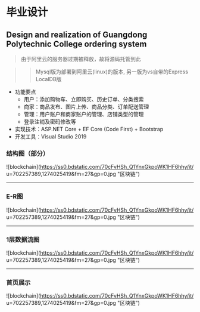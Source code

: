 # 毕业设计

## Design and realization of Guangdong Polytechnic College ordering system

> 由于阿里云的服务器过期被释放，故将源码托管到此

>> Mysql版为部署到阿里云(linux)的版本, 另一版为vs自带的Express LocalDB版

- 功能要点
   - 用户：添加购物车、立即购买、历史订单、分类搜索
   - 商家：商品发布、图片上传、商品分类、订单配送管理
   - 管理：用户账户和商家账户的管理、店铺类型的管理
   - 登录注销及密码修改等
- 实现技术：ASP.NET Core + EF Core (Code First) + Bootstrap
- 开发工具：Visual Studio 2019

### 结构图（部分）

![blockchain](https://ss0.bdstatic.com/70cFvHSh_Q1YnxGkpoWK1HF6hhy/it/
u=702257389,1274025419&fm=27&gp=0.jpg "区块链")

----

### E-R图

![blockchain](https://ss0.bdstatic.com/70cFvHSh_Q1YnxGkpoWK1HF6hhy/it/
u=702257389,1274025419&fm=27&gp=0.jpg "区块链")

----

### 1层数据流图

![blockchain](https://ss0.bdstatic.com/70cFvHSh_Q1YnxGkpoWK1HF6hhy/it/
u=702257389,1274025419&fm=27&gp=0.jpg "区块链")

----

### 首页展示

![blockchain](https://ss0.bdstatic.com/70cFvHSh_Q1YnxGkpoWK1HF6hhy/it/
u=702257389,1274025419&fm=27&gp=0.jpg "区块链")
